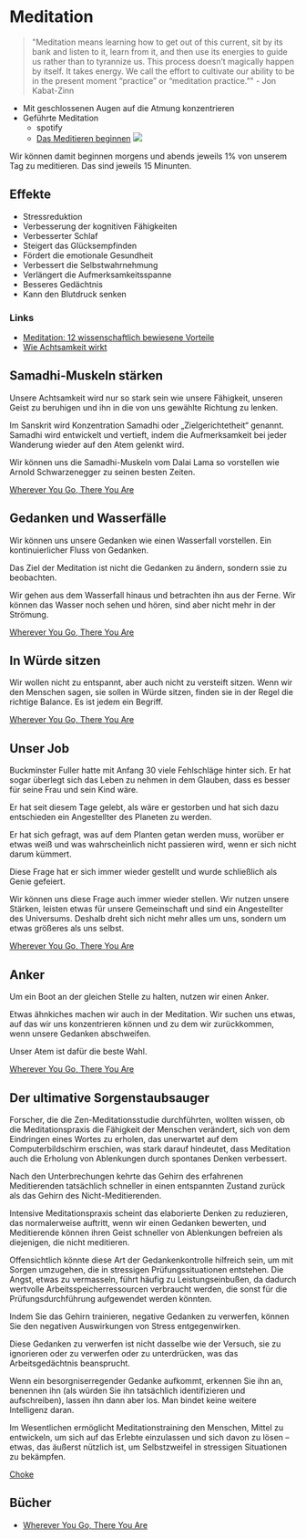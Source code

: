 # Meditation

> "Meditation means learning how to get out of this current, sit by its bank and listen to it, learn from it, and then use its energies to guide us rather than to tyrannize us. This process doesn’t magically happen by itself. It takes energy. We call the effort to cultivate our ability to be in the present moment “practice” or “meditation practice.”" - Jon Kabat-Zinn

- Mit geschlossenen Augen auf die Atmung konzentrieren
- Geführte Meditation
    + spotify
    + [Das Meditieren beginnen](https://open.spotify.com/episode/1Cojh3ByBDQiHiRj6siyMI?si=oSXg9MiMTc2NYR0zGeYJ5A&nd=1)
![](meditieren.jpeg)

Wir können damit beginnen morgens und abends jeweils 1% von unserem Tag zu meditieren. Das sind jeweils 15 Minunten.
    
## Effekte

- Stressreduktion
- Verbesserung der kognitiven Fähigkeiten
- Verbesserter Schlaf
- Steigert das Glücksempfinden
- Fördert die emotionale Gesundheit
- Verbessert die Selbstwahrnehmung
- Verlängert die Aufmerksamkeitsspanne
- Besseres Gedächtnis
- Kann den Blutdruck senken

### Links

- [Meditation: 12 wissenschaftlich bewiesene Vorteile](https://www.brainperform.de/meditation-vorteile/)
- [Wie Achtsamkeit wirkt](https://www.spektrum.de/news/meditation-wie-achtsamkeit-wirkt/1940368#Echobox=1640676407)

## Samadhi-Muskeln stärken

Unsere Achtsamkeit wird nur so stark sein wie unsere Fähigkeit, unseren Geist zu beruhigen und ihn in die von uns gewählte Richtung zu lenken.

Im Sanskrit wird Konzentration Samadhi oder „Zielgerichtetheit“ genannt. Samadhi wird entwickelt und vertieft, indem die Aufmerksamkeit bei jeder Wanderung wieder auf den Atem gelenkt wird.

Wir können uns die Samadhi-Muskeln vom Dalai Lama so vorstellen wie Arnold Schwarzenegger zu seinen besten Zeiten.

[Wherever You Go, There You Are](https://www.goodreads.com/book/show/14096.Wherever_You_Go_There_You_Are)

## Gedanken und Wasserfälle

Wir können uns unsere Gedanken wie einen Wasserfall vorstellen. Ein kontinuierlicher Fluss von Gedanken.

Das Ziel der Meditation ist nicht die Gedanken zu ändern, sondern ssie zu beobachten.

Wir gehen aus dem Wasserfall hinaus und betrachten ihn aus der Ferne. Wir können das Wasser noch sehen und hören, sind aber nicht mehr in der Strömung.

[Wherever You Go, There You Are](https://www.goodreads.com/book/show/14096.Wherever_You_Go_There_You_Are)

## In Würde sitzen

Wir wollen nicht zu entspannt, aber auch nicht zu versteift sitzen. Wenn wir den Menschen sagen, sie sollen in Würde sitzen, finden sie in der Regel die richtige Balance. Es ist jedem ein Begriff.

[Wherever You Go, There You Are](https://www.goodreads.com/book/show/14096.Wherever_You_Go_There_You_Are)

## Unser Job

Buckminster Fuller hatte mit Anfang 30 viele Fehlschläge hinter sich. Er hat sogar überlegt sich das Leben zu nehmen in dem Glauben, dass es besser für seine Frau und sein Kind wäre.

Er hat seit diesem Tage gelebt, als wäre er gestorben und hat sich dazu entschieden ein Angestellter des Planeten zu werden.

Er hat sich gefragt, was auf dem Planten getan werden muss, worüber er etwas weiß und was wahrscheinlich nicht passieren wird, wenn er sich nicht darum kümmert.

Diese Frage hat er sich immer wieder gestellt und wurde schließlich als Genie gefeiert.

Wir können uns diese Frage auch immer wieder stellen. Wir nutzen unsere Stärken, leisten etwas für unsere Gemeinschaft und sind ein Angestellter des Universums. Deshalb dreht sich nicht mehr alles um uns, sondern um etwas größeres als uns selbst.

[Wherever You Go, There You Are](https://www.goodreads.com/book/show/14096.Wherever_You_Go_There_You_Are)

## Anker

Um ein Boot an der gleichen Stelle zu halten, nutzen wir einen Anker. 

Etwas ähnkiches machen wir auch in der Meditation. Wir suchen uns etwas, auf das wir uns konzentrieren können und zu dem wir zurückkommen, wenn unsere Gedanken abschweifen.

Unser Atem ist dafür die beste Wahl. 

[Wherever You Go, There You Are](https://www.goodreads.com/book/show/14096.Wherever_You_Go_There_You_Are)

## Der ultimative Sorgenstaubsauger

Forscher, die die Zen-Meditationsstudie durchführten, wollten wissen, ob die Meditationspraxis die Fähigkeit der Menschen verändert, sich von dem Eindringen eines Wortes zu erholen, das unerwartet auf dem Computerbildschirm erschien, was stark darauf hindeutet, dass Meditation auch die Erholung von Ablenkungen durch spontanes Denken verbessert. 

Nach den Unterbrechungen kehrte das Gehirn des erfahrenen Meditierenden tatsächlich schneller in einen entspannten Zustand zurück als das Gehirn des Nicht-Meditierenden. 

Intensive Meditationspraxis scheint das elaborierte Denken zu reduzieren, das normalerweise auftritt, wenn wir einen Gedanken bewerten, und Meditierende können ihren Geist schneller von Ablenkungen befreien als diejenigen, die nicht meditieren.

Offensichtlich könnte diese Art der Gedankenkontrolle hilfreich sein, um mit Sorgen umzugehen, die in stressigen Prüfungssituationen entstehen. Die Angst, etwas zu vermasseln, führt häufig zu Leistungseinbußen, da dadurch wertvolle Arbeitsspeicherressourcen verbraucht werden, die sonst für die Prüfungsdurchführung aufgewendet werden könnten. 

Indem Sie das Gehirn trainieren, negative Gedanken zu verwerfen, können Sie den negativen Auswirkungen von Stress entgegenwirken. 

Diese Gedanken zu verwerfen ist nicht dasselbe wie der Versuch, sie zu ignorieren oder zu verwerfen oder zu unterdrücken, was das Arbeitsgedächtnis beansprucht. 

Wenn ein besorgniserregender Gedanke aufkommt, erkennen Sie ihn an, benennen ihn (als würden Sie ihn tatsächlich identifizieren und aufschreiben), lassen ihn dann aber los. Man bindet keine weitere Intelligenz daran.

Im Wesentlichen ermöglicht Meditationstraining den Menschen, Mittel zu entwickeln, um sich auf das Erlebte einzulassen und sich davon zu lösen – etwas, das äußerst nützlich ist, um Selbstzweifel in stressigen Situationen zu bekämpfen.

[Choke](https://www.goodreads.com/book/show/9309079-choke)

## Bücher

- [Wherever You Go, There You Are](https://www.goodreads.com/book/show/14096.Wherever_You_Go_There_You_Are)